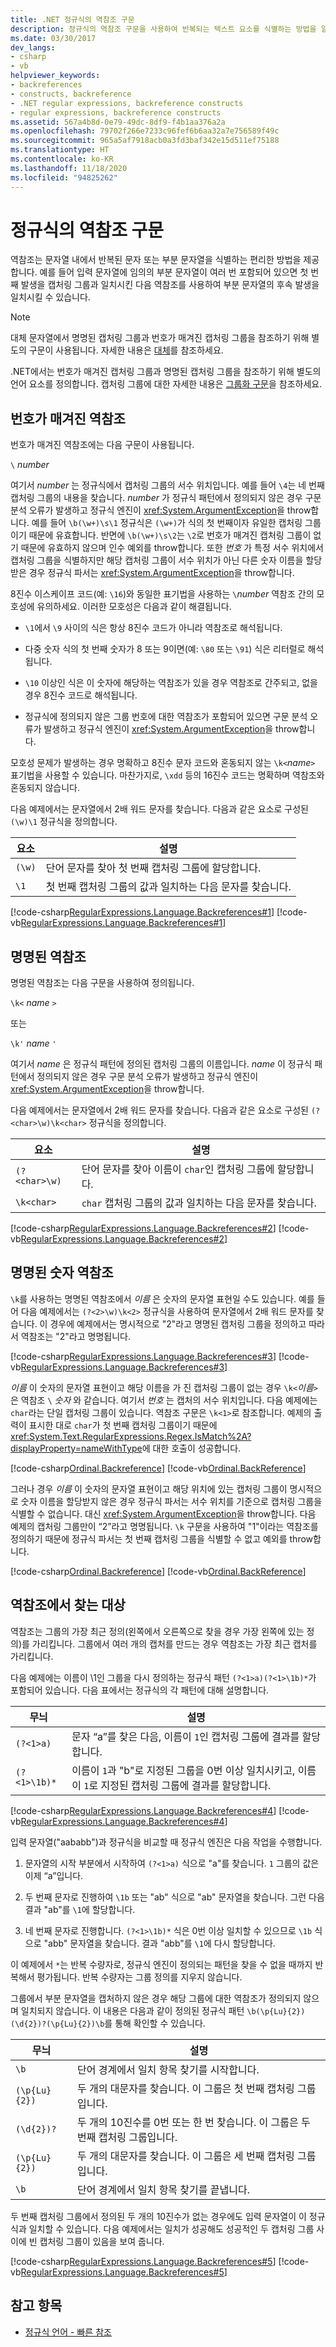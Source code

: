 ```yaml
---
title: .NET 정규식의 역참조 구문
description: 정규식의 역참조 구문을 사용하여 반복되는 텍스트 요소를 식별하는 방법을 알아봅니다.
ms.date: 03/30/2017
dev_langs:
- csharp
- vb
helpviewer_keywords:
- backreferences
- constructs, backreference
- .NET regular expressions, backreference constructs
- regular expressions, backreference constructs
ms.assetid: 567a4b8d-0e79-49dc-8df9-f4b1aa376a2a
ms.openlocfilehash: 79702f266e7233c96fef6b6aa32a7e756589f49c
ms.sourcegitcommit: 965a5af7918acb0a3fd3baf342e15d511ef75188
ms.translationtype: HT
ms.contentlocale: ko-KR
ms.lasthandoff: 11/18/2020
ms.locfileid: "94825262"
---
```

# <a name="backreference-constructs-in-regular-expressions"></a>정규식의 역참조 구문

역참조는 문자열 내에서 반복된 문자 또는 부분 문자열을 식별하는 편리한 방법을 제공합니다. 예를 들어 입력 문자열에 임의의 부분 문자열이 여러 번 포함되어 있으면 첫 번째 발생을 캡처링 그룹과 일치시킨 다음 역참조를 사용하여 부분 문자열의 후속 발생을 일치시킬 수 있습니다.

> [!NOTE]
> 대체 문자열에서 명명된 캡처링 그룹과 번호가 매겨진 캡처링 그룹을 참조하기 위해 별도의 구문이 사용됩니다. 자세한 내용은 [대체](substitutions-in-regular-expressions.md)를 참조하세요.

.NET에서는 번호가 매겨진 캡처링 그룹과 명명된 캡처링 그룹을 참조하기 위해 별도의 언어 요소를 정의합니다. 캡처링 그룹에 대한 자세한 내용은 [그룹화 구문](grouping-constructs-in-regular-expressions.md)을 참조하세요.

## <a name="numbered-backreferences"></a>번호가 매겨진 역참조

번호가 매겨진 역참조에는 다음 구문이 사용됩니다.

`\` *number*

여기서 *number* 는 정규식에서 캡처링 그룹의 서수 위치입니다. 예를 들어 `\4`는 네 번째 캡처링 그룹의 내용을 찾습니다. *number* 가 정규식 패턴에서 정의되지 않은 경우 구문 분석 오류가 발생하고 정규식 엔진이 <xref:System.ArgumentException>을 throw합니다. 예를 들어 `\b(\w+)\s\1` 정규식은 `(\w+)`가 식의 첫 번째이자 유일한 캡처링 그룹이기 때문에 유효합니다. 반면에 `\b(\w+)\s\2`는 `\2`로 번호가 매겨진 캡처링 그룹이 없기 때문에 유효하지 않으며 인수 예외를 throw합니다. 또한 *번호* 가 특정 서수 위치에서 캡처링 그룹을 식별하지만 해당 캡처링 그룹이 서수 위치가 아닌 다른 숫자 이름을 할당받은 경우 정규식 파서는 <xref:System.ArgumentException>을 throw합니다.

8진수 이스케이프 코드(예: `\16`)와 동일한 표기법을 사용하는 `\`*number* 역참조 간의 모호성에 유의하세요. 이러한 모호성은 다음과 같이 해결됩니다.

- `\1`에서 `\9` 사이의 식은 항상 8진수 코드가 아니라 역참조로 해석됩니다.

- 다중 숫자 식의 첫 번째 숫자가 8 또는 9이면(예: `\80` 또는 `\91`) 식은 리터럴로 해석됩니다.

- `\10` 이상인 식은 이 숫자에 해당하는 역참조가 있을 경우 역참조로 간주되고, 없을 경우 8진수 코드로 해석됩니다.

- 정규식에 정의되지 않은 그룹 번호에 대한 역참조가 포함되어 있으면 구문 분석 오류가 발생하고 정규식 엔진이 <xref:System.ArgumentException>을 throw합니다.

모호성 문제가 발생하는 경우 명확하고 8진수 문자 코드와 혼동되지 않는 `\k<`*name*`>` 표기법을 사용할 수 있습니다. 마찬가지로, `\xdd` 등의 16진수 코드는 명확하며 역참조와 혼동되지 않습니다.

다음 예제에서는 문자열에서 2배 워드 문자를 찾습니다. 다음과 같은 요소로 구성된 `(\w)\1` 정규식을 정의합니다.

|요소|설명|
|-------------|-----------------|
|`(\w)`|단어 문자를 찾아 첫 번째 캡처링 그룹에 할당합니다.|
|`\1`|첫 번째 캡처링 그룹의 값과 일치하는 다음 문자를 찾습니다.|

[!code-csharp[RegularExpressions.Language.Backreferences#1](../../../samples/snippets/csharp/VS_Snippets_CLR/regularexpressions.language.backreferences/cs/backreference1.cs#1)]
[!code-vb[RegularExpressions.Language.Backreferences#1](../../../samples/snippets/visualbasic/VS_Snippets_CLR/regularexpressions.language.backreferences/vb/backreference1.vb#1)]

## <a name="named-backreferences"></a>명명된 역참조

명명된 역참조는 다음 구문을 사용하여 정의됩니다.

`\k<` *name* `>`

또는

`\k'` *name* `'`

여기서 *name* 은 정규식 패턴에 정의된 캡처링 그룹의 이름입니다. *name* 이 정규식 패턴에서 정의되지 않은 경우 구문 분석 오류가 발생하고 정규식 엔진이 <xref:System.ArgumentException>을 throw합니다.

다음 예제에서는 문자열에서 2배 워드 문자를 찾습니다. 다음과 같은 요소로 구성된 `(?<char>\w)\k<char>` 정규식을 정의합니다.

|요소|설명|
|-------------|-----------------|
|`(?<char>\w)`|단어 문자를 찾아 이름이 `char`인 캡처링 그룹에 할당합니다.|
|`\k<char>`|`char` 캡처링 그룹의 값과 일치하는 다음 문자를 찾습니다.|

[!code-csharp[RegularExpressions.Language.Backreferences#2](../../../samples/snippets/csharp/VS_Snippets_CLR/regularexpressions.language.backreferences/cs/backreference2.cs#2)]
[!code-vb[RegularExpressions.Language.Backreferences#2](../../../samples/snippets/visualbasic/VS_Snippets_CLR/regularexpressions.language.backreferences/vb/backreference2.vb#2)]

## <a name="named-numeric-backreferences"></a>명명된 숫자 역참조

`\k`를 사용하는 명명된 역참조에서 *이름* 은 숫자의 문자열 표현일 수도 있습니다. 예를 들어 다음 예제에서는 `(?<2>\w)\k<2>` 정규식을 사용하여 문자열에서 2배 워드 문자를 찾습니다. 이 경우에 예제에서는 명시적으로 "2"라고 명명된 캡처링 그룹을 정의하고 따라서 역참조는 "2"라고 명명됩니다.

[!code-csharp[RegularExpressions.Language.Backreferences#3](../../../samples/snippets/csharp/VS_Snippets_CLR/regularexpressions.language.backreferences/cs/backreference3.cs#3)]
[!code-vb[RegularExpressions.Language.Backreferences#3](../../../samples/snippets/visualbasic/VS_Snippets_CLR/regularexpressions.language.backreferences/vb/backreference3.vb#3)]

*이름* 이 숫자의 문자열 표현이고 해당 이름을 가 진 캡처링 그룹이 없는 경우 `\k<`*이름*`>`은 역참조 `\` *숫자* 와 같습니다. 여기서 *번호* 는 캡처의 서수 위치입니다. 다음 예제에는 `char`라는 단일 캡처링 그룹이 있습니다. 역참조 구문은 `\k<1>`로 참조합니다. 예제의 출력이 표시한 대로 `char`가 첫 번째 캡처링 그룹이기 때문에 <xref:System.Text.RegularExpressions.Regex.IsMatch%2A?displayProperty=nameWithType>에 대한 호출이 성공합니다.

[!code-csharp[Ordinal.Backreference](../../../samples/snippets/csharp/VS_Snippets_CLR/regularexpressions.language.backreferences/cs/backreference6.cs)]
[!code-vb[Ordinal.BackReference](../../../samples/snippets/visualbasic/VS_Snippets_CLR/regularexpressions.language.backreferences/vb/backreference6.vb)]

그러나 경우 *이름* 이 숫자의 문자열 표현이고 해당 위치에 있는 캡처링 그룹이 명시적으로 숫자 이름을 할당받지 않은 경우 정규식 파서는 서수 위치를 기준으로 캡처링 그룹을 식별할 수 없습니다. 대신 <xref:System.ArgumentException>을 throw합니다. 다음 예제의 캡처링 그룹만이 “2”라고 명명됩니다. `\k` 구문을 사용하여 "1"이라는 역참조를 정의하기 때문에 정규식 파서는 첫 번째 캡처링 그룹을 식별할 수 없고 예외를 throw합니다.

[!code-csharp[Ordinal.Backreference](../../../samples/snippets/csharp/VS_Snippets_CLR/regularexpressions.language.backreferences/cs/backreference7.cs)]
[!code-vb[Ordinal.BackReference](../../../samples/snippets/visualbasic/VS_Snippets_CLR/regularexpressions.language.backreferences/vb/backreference7.vb)]

## <a name="what-backreferences-match"></a>역참조에서 찾는 대상

역참조는 그룹의 가장 최근 정의(왼쪽에서 오른쪽으로 찾을 경우 가장 왼쪽에 있는 정의)를 가리킵니다. 그룹에서 여러 개의 캡처를 만드는 경우 역참조는 가장 최근 캡처를 가리킵니다.

다음 예제에는 이름이 \1인 그룹을 다시 정의하는 정규식 패턴 `(?<1>a)(?<1>\1b)*`가 포함되어 있습니다. 다음 표에서는 정규식의 각 패턴에 대해 설명합니다.

|무늬|설명|
|-------------|-----------------|
|`(?<1>a)`|문자 “a”를 찾은 다음, 이름이 `1`인 캡처링 그룹에 결과를 할당합니다.|
|`(?<1>\1b)*`|이름이 `1`과 "b"로 지정된 그룹을 0번 이상 일치시키고, 이름이 `1`로 지정된 캡처링 그룹에 결과를 할당합니다.|

[!code-csharp[RegularExpressions.Language.Backreferences#4](../../../samples/snippets/csharp/VS_Snippets_CLR/regularexpressions.language.backreferences/cs/backreference4.cs#4)]
[!code-vb[RegularExpressions.Language.Backreferences#4](../../../samples/snippets/visualbasic/VS_Snippets_CLR/regularexpressions.language.backreferences/vb/backreference4.vb#4)]

입력 문자열("aababb")과 정규식을 비교할 때 정규식 엔진은 다음 작업을 수행합니다.

1. 문자열의 시작 부분에서 시작하여 `(?<1>a)` 식으로 "a"를 찾습니다. `1` 그룹의 값은 이제 “a”입니다.

2. 두 번째 문자로 진행하여 `\1b` 또는 "ab" 식으로 "ab" 문자열을 찾습니다. 그런 다음 결과 "ab"를 `\1`에 할당합니다.

3. 네 번째 문자로 진행합니다. `(?<1>\1b)*` 식은 0번 이상 일치할 수 있으므로 `\1b` 식으로 "abb" 문자열을 찾습니다. 결과 "abb"를 `\1`에 다시 할당합니다.

이 예제에서 `*`는 반복 수량자로, 정규식 엔진이 정의되는 패턴을 찾을 수 없을 때까지 반복해서 평가됩니다. 반복 수량자는 그룹 정의를 지우지 않습니다.

그룹에서 부분 문자열을 캡처하지 않은 경우 해당 그룹에 대한 역참조가 정의되지 않으며 일치되지 않습니다. 이 내용은 다음과 같이 정의된 정규식 패턴 `\b(\p{Lu}{2})(\d{2})?(\p{Lu}{2})\b`를 통해 확인할 수 있습니다.

|무늬|설명|
|-------------|-----------------|
|`\b`|단어 경계에서 일치 항목 찾기를 시작합니다.|
|`(\p{Lu}{2})`|두 개의 대문자를 찾습니다. 이 그룹은 첫 번째 캡처링 그룹입니다.|
|`(\d{2})?`|두 개의 10진수를 0번 또는 한 번 찾습니다. 이 그룹은 두 번째 캡처링 그룹입니다.|
|`(\p{Lu}{2})`|두 개의 대문자를 찾습니다. 이 그룹은 세 번째 캡처링 그룹입니다.|
|`\b`|단어 경계에서 일치 항목 찾기를 끝냅니다.|

두 번째 캡처링 그룹에서 정의된 두 개의 10진수가 없는 경우에도 입력 문자열이 이 정규식과 일치할 수 있습니다. 다음 예제에서는 일치가 성공해도 성공적인 두 캡처링 그룹 사이에 빈 캡처링 그룹이 있음을 보여 줍니다.

[!code-csharp[RegularExpressions.Language.Backreferences#5](../../../samples/snippets/csharp/VS_Snippets_CLR/regularexpressions.language.backreferences/cs/backreference5.cs#5)]
[!code-vb[RegularExpressions.Language.Backreferences#5](../../../samples/snippets/visualbasic/VS_Snippets_CLR/regularexpressions.language.backreferences/vb/backreference5.vb#5)]

## <a name="see-also"></a>참고 항목

- [정규식 언어 - 빠른 참조](regular-expression-language-quick-reference.md)
